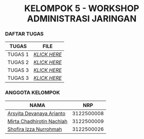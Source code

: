 <h1 align="center"> KELOMPOK 5 - WORKSHOP ADMINISTRASI JARINGAN </h1>

### DAFTAR TUGAS 
| TUGAS | FILE |
| ------| -----|
| TUGAS 1 |  _[KLICK HERE](https://github.com/mirtacn/SysAdmin-3122500009/tree/main/Tugas_1)_ |
| TUGAS 2 |  _[KLICK HERE](https://github.com/mirtacn/SysAdmin-3122500009/tree/main/Tugas_2)_ |
| TUGAS 3 |  _[KLICK HERE](https://github.com/mirtacn/Administrasi_Jaringan_Kelompok5/tree/main/Tugas_3)_ |
| TUGAS 3 |  _[KLICK HERE](https://github.com/mirtacn/Administrasi_Jaringan_Kelompok5/tree/main/Tugas_4)_ |

### ANGGOTA KELOMPOK
| NAMA                          | NRP       |
| ----------------------------- | --------- |
| [Arsyita Devanaya Arianto](http://github.com/Arsyitadevanaya)         | 3122500008 |
| [Mirta Chadhirotin Nachlah](http://github.com/mirtacn) | 3122500009 |
| [Shofira Izza Nurrohmah](http://github.com/shofiraya)  | 3122500026 |

